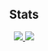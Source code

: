 <h2 align="center">Stats</h2>
<div align="center">
  <a href="https://github.com/search?o=desc&q=user%3Ayurkth&s=stars&type=Repositories" target="_blank">
    <img
      src="https://github-readme-stats.vercel.app/api?username=yurkth&hide=prs,issues,contribs&count_private=true&show_icons=true&title_color=454341&text_color=454341&icon_color=92cfbb">
    <img
      src="https://github-readme-stats.vercel.app/api/top-langs/?username=yurkth&hide=html&layout=compact&title_color=454341&text_color=454341&card_width=220">
  </a>
</div>
